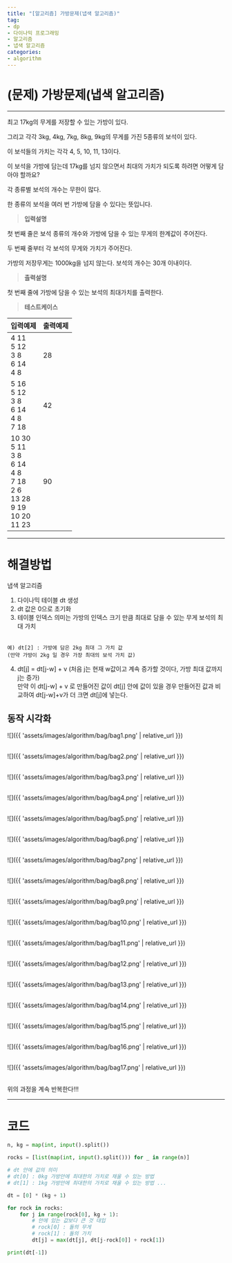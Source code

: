 ```yaml
---
title: "[알고리즘] 가방문제(냅색 알고리즘)"
tag:
- dp
- 다이나믹 프로그래밍
- 알고리즘
- 냅색 알고리즘
categories:
- algorithm
---
```


# (문제) 가방문제(냅색 알고리즘)
---

최고 17kg의 무게를 저장할 수 있는 가방이 있다.

그리고 각각 3kg, 4kg, 7kg, 8kg, 9kg의 무게를 가진 5종류의 보석이 있다.

이 보석들의 가치는 각각 4, 5, 10, 11, 13이다.

이 보석을 가방에 담는데 17kg를 넘지 않으면서 최대의 가치가 되도록 하려면 어떻게 담아야 할까요?

각 종류별 보석의 개수는 무한이 많다.

한 종류의 보석을 여러 번 가방에 담을 수 있다는 뜻입니다.


> **입력설명**

첫 번째 줄은 보석 종류의 개수와 가방에 담을 수 있는 무게의 한계값이 주어진다.

두 번째 줄부터 각 보석의 무게와 가치가 주어진다.

가방의 저장무게는 1000kg을 넘지 않는다. 보석의 개수는 30개 이내이다.

> **출력설명**

첫 번째 줄에 가방에 담을 수 있는 보석의 최대가치를 출력한다.


> **테스트케이스**
 

| 입력예제 | 출력예제 |
| -------- | -------- | 
| 4 11<br>5 12<br>3 8<br>6 14<br>4 8 | 28 | 
| 5 16<br>5 12<br>3 8<br>6 14<br>4 8<br>7 18 | 42 | 
| 10 30<br>5 11<br>3 8<br>6 14<br>4 8<br>7 18<br>2 6<br>13 28<br>9 19<br>10 20<br>11 23 | 90 | 

---
# 해결방법

냅색 알고리즘

1. 다이나믹 테이블 dt 생성
2. dt 값은 0으로 초기화
3. 테이블 인덱스 의미는 가방의 인덱스 크기 만큼 최대로 담을 수 있는 무게 보석의 최대 가치<br><br>

~~~
예) dt[2] : 가방에 담은 2kg 최대 그 가치 값
(만약 가방이 2kg 일 경우 가장 최대의 보석 가치 값)
~~~

4. dt[j] = dt[j-w] + v (처음 j는 현재 w값이고 계속 증가할 것이다, 가방 최대 값까지 j는 증가)<br>
만약 이 dt[j-w] + v 로 만들어진 값이 dt[j] 안에 값이 있을 경우 만들어진 값과 비교하여 dt[j-w]+v가 더 크면 dt[j]에 넣는다.

## 동작 시각화

![]({{ 'assets/images/algorithm/bag/bag1.png' | relative_url }})<br><br>

![]({{ 'assets/images/algorithm/bag/bag2.png' | relative_url }})<br><br>

![]({{ 'assets/images/algorithm/bag/bag3.png' | relative_url }})<br><br>

![]({{ 'assets/images/algorithm/bag/bag4.png' | relative_url }})<br><br>

![]({{ 'assets/images/algorithm/bag/bag5.png' | relative_url }})<br><br>

![]({{ 'assets/images/algorithm/bag/bag6.png' | relative_url }})<br><br>

![]({{ 'assets/images/algorithm/bag/bag7.png' | relative_url }})<br><br>

![]({{ 'assets/images/algorithm/bag/bag8.png' | relative_url }})<br><br>

![]({{ 'assets/images/algorithm/bag/bag9.png' | relative_url }})<br><br>

![]({{ 'assets/images/algorithm/bag/bag10.png' | relative_url }})<br><br>

![]({{ 'assets/images/algorithm/bag/bag11.png' | relative_url }})<br><br>

![]({{ 'assets/images/algorithm/bag/bag12.png' | relative_url }})<br><br>

![]({{ 'assets/images/algorithm/bag/bag13.png' | relative_url }})<br><br>

![]({{ 'assets/images/algorithm/bag/bag14.png' | relative_url }})<br><br>

![]({{ 'assets/images/algorithm/bag/bag15.png' | relative_url }})<br><br>

![]({{ 'assets/images/algorithm/bag/bag16.png' | relative_url }})<br><br>

![]({{ 'assets/images/algorithm/bag/bag17.png' | relative_url }})<br><br>

위의 과정을 계속 반복한다!!!

---
# 코드
```python
n, kg = map(int, input().split())

rocks = [list(map(int, input().split())) for _ in range(n)]

# dt 안에 값의 의미
# dt[0] : 0kg 가방안에 최대한의 가치로 채울 수 있는 방법
# dt[1] : 1kg 가방안에 최대한의 가치로 채울 수 있는 방법 ...

dt = [0] * (kg + 1)

for rock in rocks:
    for j in range(rock[0], kg + 1):
        # 안에 있는 값보다 큰 것 대입
        # rock[0] : 돌의 무게
        # rock[1] : 돌의 가치
        dt[j] = max(dt[j], dt[j-rock[0]] + rock[1])

print(dt[-1])
```
